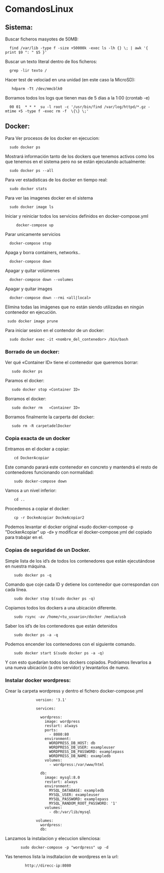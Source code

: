 # ComandosLinux

## Sistema:

Buscar ficheros masyotes de 50MB:

      find /var/lib -type f -size +50000k -exec ls -lh {} \; | awk '{ print $9 ": " $5 }'

Buscar un texto literal dentro de llos ficheros:

      grep -lir texto /

Hacer test de velociad en una unidad (en este caso la MicroSD):

       hdparm -Tt /dev/mmcblk0

Borramos todos los logs que tienen mas de 5 dias a la 1:00 (crontab -e)

      00 01  * * *  su -l root -c '/usr/bin/find /var/log/httpd/*.gz -mtime +5 -type f -exec rm -f  \{\} \;'



## Docker:

  Para Ver procesos de los docker en ejecucion:
  
      sudo docker ps
      
Mostrará información tanto de los dockers que tenemos activos como los que tenemos en el sistema 
pero no se están ejecutando actualmente:

      sudo docker ps --all   

  Para ver estadisticas de los docker en tiempo real:
  
      sudo docker stats

  Para ver las imagenes docker en el sistema
  
      sudo docker image ls

 Iniciar y reiniciar todos los servicios definidos en docker-compose.yml
 
         docker-compose up 
      
 Parar unicamente servicios
 
      docker-compose stop

Apaga y borra containers, networks..

      docker-compose down 

Apagar y quitar volúmenes 

      docker-compose down --volumes 

Apagar y quitar images

      docker-compose down --rmi <all|local> 
      
Elimina todas las imágenes que no están siendo utilizadas en ningún contenedor en ejecución.
     
     sudo docker image prune

Para iniciar sesion en el contendor de un docker:

      sudo docker exec -it <nombre_del_contenedor> /bin/bash

 ### Borrado de un docker:

Ver qué «Container ID» tiene el contenedor que queremos borrar:

       sudo docker ps 

Paramos el docker:       

       sudo docker stop «Container ID»

Borramos el docker:

       sudo docker rm   «Container ID»

Borramos finalmente la carperta del docker:

       sudo rm -R carpetadelDocker
  
 ### Copia exacta de un docker     

Entramos en el docker a copiar:
  
        cd DockerAcopiar
        
Este comando parará este contenedor en concreto y mantendrá el resto de contenedores funcionando con normalidad:

        sudo docker-compose down 
        
Vamos a un nivel inferior:

        cd ..

Procedemos a copiar el docker:
        
        cp -r DockeAcopiar DockeAcopiar2

Podemos levantar el docker original «sudo docker-compose -p "DockerAcopiar" up -d» y modificar el docker-compose.yml del copiado para trabajar en el.
    

### Copias de seguridad de un Docker.
  
Simple lista de los id’s de todos los contenedores que están ejecutándose en nuestra máquina.

        sudo docker ps -q      

Comando que coje cada ID y detiene los contenedor que correspondan con cada línea.
 
        sudo docker stop $(sudo docker ps -q)        
        
Copiamos todos los dockers a una ubicación diferente.

        sudo rsync -av /home/<tu_usuario>/docker /media/usb  

Saber los id’s de los contenedores que están detenidos
      
        sudo docker ps -a -q                                 

Podemos encender los contenedores con el siguiente comando.

        sudo docker start $(sudo docker ps -a -q)           
        
Y con esto quedarían todos los dockers copiados. Podríamos llevarlos a una nueva ubicación (a otro servidor) y levantarlos de nuevo.
        
### Instalar docker wordpress:

Crear la carpeta wordpress y dentro el fichero docker-compose.yml

                  version: '3.1'
                  
                  services:
                  
                    wordpress:
                      image: wordpress
                      restart: always
                      ports:
                        - 8080:80
                      environment:
                        WORDPRESS_DB_HOST: db
                        WORDPRESS_DB_USER: exampleuser
                        WORDPRESS_DB_PASSWORD: examplepass
                        WORDPRESS_DB_NAME: exampledb
                      volumes:
                        - wordpress:/var/www/html
                  
                    db:
                      image: mysql:8.0
                      restart: always
                      environment:
                        MYSQL_DATABASE: exampledb
                        MYSQL_USER: exampleuser
                        MYSQL_PASSWORD: examplepass
                        MYSQL_RANDOM_ROOT_PASSWORD: '1'
                      volumes:
                        - db:/var/lib/mysql
                  
                  volumes:
                    wordpress:
                    db:

Lanzamos la instalacion y elecucion silenciosa:

           sudo docker-compose -p "wordpress" up -d

Yas tenemos lista la insdtalacion de wordpress en la url:

             http://direcc-ip:8080

